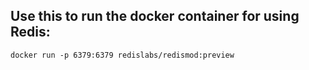 ## Use this to run the docker container for using Redis:

```
docker run -p 6379:6379 redislabs/redismod:preview
```
